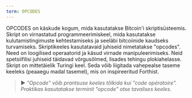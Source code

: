 ```yaml
---
term: OPCODES
---
```


OPCODES on käskude kogum, mida kasutatakse Bitcoin'i skriptisüsteemis. Skript on virnastatud programmeerimiskeel, mida kasutatakse kulutamistingimuste kehtestamiseks ja seeläbi bitcoiinide kaudseks turvamiseks. Skriptikeeles kasutatavaid juhiseid nimetatakse "opcodes". Need on loogilised operaatorid ja käsud virnade manipuleerimiseks. Neid spetsiifilisi juhiseid täidavad võrgusõlmed, lisades tehingu plokiahelasse. Skript on mittetäielik Turingi keel. Seda võib liigitada vahepealse taseme keeleks (peaaegu madal tasemel), mis on inspireeritud Forthist.

> ► *"Opcode" võib prantsuse keeles tõlkida kui "code opératoire". Praktikas kasutatakse terminit "opcode" otse tavalises keeles.*